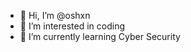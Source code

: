 - 👋 Hi, I’m @oshxn
- 👀 I’m interested in coding
- 🌱 I’m currently learning Cyber Security

<!---
oshxn/oshxn is a ✨ special ✨ repository because its `README.md` (this file) appears on your GitHub profile.
You can click the Preview link to take a look at your changes.
--->
